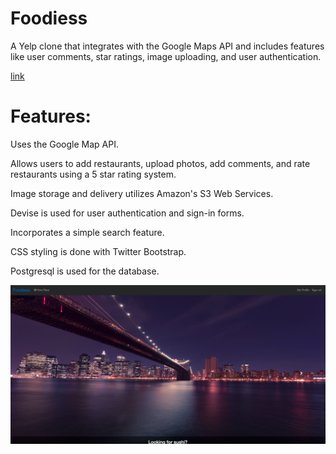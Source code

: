 # Foodiess


A Yelp clone that integrates with the Google Maps API and includes features like user 
comments, star ratings, image uploading, and user authentication.

[link](https://foodiess-saralegui.herokuapp.com)

# Features: 

Uses the Google Map API.

Allows users to add restaurants, upload photos, add comments, and rate restaurants using a 5 star rating system.

Image storage and delivery utilizes Amazon's S3 Web Services.

Devise is used for user authentication and sign-in forms.

Incorporates a simple search feature.

CSS styling is done with Twitter Bootstrap.

Postgresql is used for the database.



<img src="images/screenshot.jpg">




